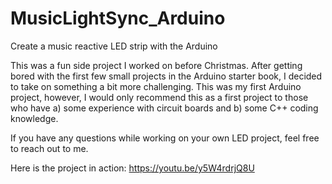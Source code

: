 # MusicLightSync_Arduino
Create a music reactive LED strip with the Arduino

This was a fun side project I worked on before Christmas. After getting bored with the first few small projects in the Arduino starter book,
I decided to take on something a bit more challenging. This was my first Arduino project, however, I would only recommend this as a first project
to those who have a) some experience with circuit boards and b) some C++ coding knowledge.

If you have any questions while working on your own LED project, feel free to reach out to me.

Here is the project in action: https://youtu.be/y5W4rdrjQ8U
